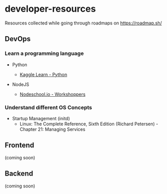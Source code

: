 # developer-resources
Resources collected while going through roadmaps on https://roadmap.sh/

## DevOps

### Learn a programming language

 - Python
   - [Kaggle Learn - Python](https://www.kaggle.com/learn/python)
   
 - NodeJS
   - [Nodeschool.io - Workshoppers](https://nodeschool.io/#workshoppers)
   
### Understand different OS Concepts

 - Startup Management (initd)
   - Linux: The Complete Reference, Sixth Edition (Richard Petersen) - Chapter 21: Managing Services

## Frontend
(coming soon)

## Backend
(coming soon)
